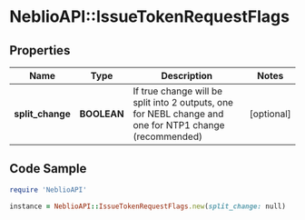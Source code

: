 # NeblioAPI::IssueTokenRequestFlags

## Properties
Name | Type | Description | Notes
------------ | ------------- | ------------- | -------------
**split_change** | **BOOLEAN** | If true change will be split into 2 outputs, one for NEBL change and one for NTP1 change (recommended) | [optional] 

## Code Sample

```ruby
require 'NeblioAPI'

instance = NeblioAPI::IssueTokenRequestFlags.new(split_change: null)
```


